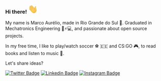 ### Hi there! <img src="https://raw.githubusercontent.com/ABSphreak/ABSphreak/master/gifs/Hi.gif" width="30">  
My name is Marco Aurélio, made in Rio Grande do Sul 🧉. Graduated in Mechatronics Engineering 🤖⚡💻, and passionate about open source projects.

In my free time, I like to play/watch soccer ⚽ 🇪🇪 and CS:GO 🎮, to read books and listen to music 🎸.

Let's share ideas?

[![Twitter Badge](https://img.shields.io/badge/-Twitter-1ca0f1?style=flat-square&labelColor=1ca0f1&logo=twitter&logoColor=white&link=https://twitter.com/omarcoaur3lio)](https://twitter.com/omarcoaur3lio) [![Linkedin Badge](https://img.shields.io/badge/-LinkedIn-blue?style=flat-square&logo=Linkedin&logoColor=white&link=https://www.linkedin.com/in/omarcoaur3lio)](https://www.linkedin.com/in/omarcoaur3lio) [![Instagram Badge](https://img.shields.io/badge/-Instagram-blueviolet?style=flat-square&logo=Instagram&logoColor=white&link=https://www.instagram/omarcoaur3lio)](https://www.instagram.com/omarcoaur3lio)
